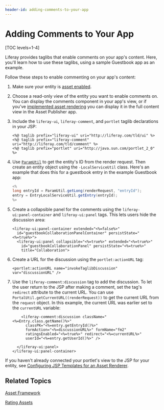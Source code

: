 ```yaml
---
header-id: adding-comments-to-your-app
---
```


# Adding Comments to Your App

[TOC levels=1-4]

Liferay provides taglibs that enable comments on your app's content. Here, 
you'll learn how to use these taglibs, using a sample Guestbook app as an 
example. 

Follow these steps to enable commenting on your app's content: 

1.  Make sure your entity is 
    [asset enabled](/docs/7-2/frameworks/-/knowledge_base/f/asset-framework). 

2.  Choose a read-only view of the entity you want to enable comments on. You 
    can display the comments component in your app's view, or if you've 
    [implemented asset rendering](/docs/7-2/frameworks/-/knowledge_base/f/creating-an-asset-renderer) 
    you can display it in the full content view in the Asset Publisher app. 

3.  Include the `liferay-ui`, `liferay-comment`, and `portlet` taglib 
    declarations in your JSP: 

    ```markup
    <%@ taglib prefix="liferay-ui" uri="http://liferay.com/tld/ui" %>
    <%@ taglib prefix="liferay-comment" uri="http://liferay.com/tld/comment" %>
    <%@ taglib prefix="portlet" uri="http://java.sun.com/portlet_2_0" %>
    ```

4.  Use 
    [`ParamUtil`](@platform-ref@/7.2-latest/javadocs/portal-kernel/com/liferay/portal/kernel/util/ParamUtil.html) 
    to get the entity's ID from the render request. Then create an entity object 
    using the `-LocalServiceUtil` class. Here's an example that does this for a 
    guestbook entry in the example Guestbook app:

    ```java
    <%
    long entryId = ParamUtil.getLong(renderRequest, "entryId");
    entry = EntryLocalServiceUtil.getEntry(entryId);
    %>
    ```

5.  Create a collapsible panel for the comments using the 
    `liferay-ui:panel-container` and `liferay-ui:panel` tags. This lets users 
    hide the discussion area: 

    ```markup
    <liferay-ui:panel-container extended="<%=false%>"
      id="guestbookCollaborationPanelContainer" persistState="<%=true%>">
      <liferay-ui:panel collapsible="<%=true%>" extended="<%=true%>"
        id="guestbookCollaborationPanel" persistState="<%=true%>"
        title="Collaboration">
    ```

6.  Create a URL for the discussion using the `portlet:actionURL` tag: 

    ```markup
    <portlet:actionURL name="invokeTaglibDiscussion" var="discussionURL" />
    ```

7.  Use the `liferay-comment:discussion` tag to add the discussion. To let the 
    user return to the JSP after making a comment, set the tag's `redirect` 
    attribute to the current URL. You can use 
    `PortalUtil.getCurrentURL((renderRequest))` to get the current URL from the 
    `request` object. In this example, the current URL was earlier set to the 
    `currentURL` variable: 

    ```markup
        <liferay-comment:discussion className="<%=Entry.class.getName()%>"
          classPK="<%=entry.getEntryId()%>"
          formAction="<%=discussionURL%>" formName="fm2"
          ratingsEnabled="<%=true%>" redirect="<%=currentURL%>"
          userId="<%=entry.getUserId()%>" />

      </liferay-ui:panel>
    </liferay-ui:panel-container>
    ```

If you haven't already connected your portlet's view to the JSP for your entity, 
see 
[Configuring JSP Templates for an Asset Renderer](/docs/7-2/frameworks/-/knowledge_base/f/configuring-jsp-templates-for-an-asset-renderer). 

## Related Topics

[Asset Framework](/docs/7-2/frameworks/-/knowledge_base/f/asset-framework)

[Rating Assets](/docs/7-2/frameworks/-/knowledge_base/f/rating-assets)
